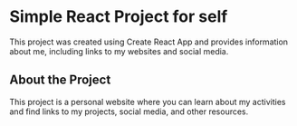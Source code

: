 # Simple React Project for self

This project was created using Create React App and provides information about me, including links to my websites and social media.

## About the Project

This project is a personal website where you can learn about my activities and find links to my projects, social media, and other resources.
